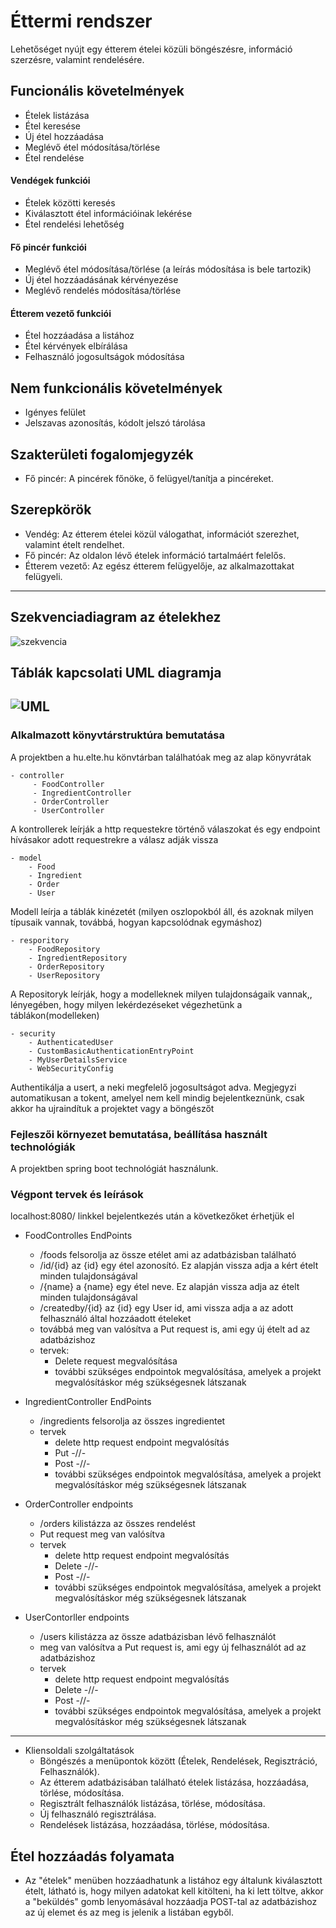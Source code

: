 # Éttermi rendszer
Lehetőséget nyújt egy étterem ételei közüli böngészésre, információ szerzésre, valamint rendelésére.

## Funcionális követelmények
- Ételek listázása
- Étel keresése
- Új étel hozzáadása
- Meglévő étel módosítása/törlése
- Étel rendelése

#### Vendégek funkciói
- Ételek közötti keresés
- Kiválasztott étel információinak lekérése
- Étel rendelési lehetőség

#### Fő pincér funkciói
- Meglévő étel módosítása/törlése (a leírás módosítása is bele tartozik)
- Új étel hozzáadásának kérvényezése
- Meglévő rendelés módosítása/törlése

#### Étterem vezető funkciói
- Étel hozzáadása a listához
- Étel kérvények elbírálása
- Felhasználó jogosultságok módosítása

## Nem funkcionális követelmények
- Igényes felület
- Jelszavas azonosítás, kódolt jelszó tárolása

## Szakterületi fogalomjegyzék
- Fő pincér: A pincérek főnöke, ő felügyel/tanítja a pincéreket.

## Szerepkörök
- Vendég: Az étterem ételei közül válogathat, információt szerezhet, valamint ételt rendelhet.
- Fő pincér: Az oldalon lévő ételek információ tartalmáért felelős.
- Étterem vezető: Az egész étterem felügyelője, az alkalmazottakat felügyeli.
-----
## Szekvenciadiagram az ételekhez
![szekvencia](http://www.kepfeltoltes.eu/images/2019/11/07/687diagram.png)

## Táblák kapcsolati UML diagramja
![UML](http://www.kepfeltoltes.eu/images/2019/11/07/168uml.png)
 ------ 
 ### Alkalmazott könyvtárstruktúra bemutatása
 
A projektben a hu.elte.hu könvtárban találhatóak meg az alap könyvrátak

    - controller 
         - FoodController
         - IngredientController
         - OrderController
         - UserController
         
A kontrollerek leírják a http requestekre történő válaszokat és egy endpoint hívásakor adott requestrekre a válasz adják vissza
            
    - model
        - Food
        - Ingredient
        - Order
        - User
        
Modell leírja a táblák kinézetét (milyen oszlopokból áll, és azoknak milyen típusaik vannak, továbbá, hogyan kapcsolódnak egymáshoz)

    - resporitory
        - FoodRepository
        - IngredientRepository
        - OrderRepository
        - UserRepository
        
A Repositoryk leírják, hogy a modelleknek milyen tulajdonságaik vannak,, lényegében, hogy milyen lekérdezéseket végezhetünk a táblákon(modelleken)

    - security
        - AuthenticatedUser
        - CustomBasicAuthenticationEntryPoint
        - MyUserDetailsService
        - WebSecurityConfig
Authentikálja a usert, a neki megfelelő jogosultságot adva. Megjegyzi automatikusan a tokent, amelyel nem kell mindig bejelentkeznünk, csak akkor ha ujraindítuk a projektet vagy a böngészőt
### Fejleszői környezet bemutatása, beállítása használt technológiák
A projektben spring boot technológiát használunk.
### Végpont tervek és leírások
localhost:8080/ linkkel bejelentkezés után a következőket érhetjük el

- FoodControlles EndPoints

    - /foods felsorolja az össze etélet ami az adatbázisban található
    - /id/{id} az {id} egy étel azonosító. Ez alapján vissza adja a kért ételt minden tulajdonságával
    - /{name} a {name} egy étel neve. Ez alapján vissza adja az ételt minden tulajdonságával
    - /createdby/{id} az {id} egy User id, ami vissza adja a az adott felhasználó által hozzáadott ételeket
    - továbbá meg van valósítva a Put request is, ami egy új ételt ad az adatbázishoz
    - tervek: 
        - Delete request megvalósítása
        - további szükséges endpointok megvalósítása, amelyek a projekt megvalósításkor még szükségesnek látszanak
        
- IngredientController EndPoints
    
    - /ingredients felsorolja az összes ingredientet
    - tervek
        - delete http request endpoint megvalósítás
        - Put -//-
        - Post -//-
        - további szükséges endpointok megvalósítása, amelyek a projekt megvalósításkor még szükségesnek látszanak
- OrderController endpoints
    - /orders kilistázza az összes rendelést
    - Put request meg van valósítva
    - tervek
       - delete http request endpoint megvalósítás
       - Delete -//-
       - Post -//-
       - további szükséges endpointok megvalósítása, amelyek a projekt megvalósításkor még szükségesnek látszanak  
- UserContorller endpoints
    - /users kilistázza az össze adatbázisban lévő felhasználót
    -  meg van valósítva a Put request is, ami egy új felhasználót ad az adatbázishoz
    - tervek
        - delete http request endpoint megvalósítás
        - Delete -//-
        - Post -//-
        - további szükséges endpointok megvalósítása, amelyek a projekt megvalósításkor még szükségesnek látszanak  
------
- Kliensoldali szolgáltatások
     - Böngészés a menüpontok között (Ételek, Rendelések, Regisztráció, Felhasználók).
     - Az étterem adatbázisában található ételek listázása, hozzáadása, törlése, módosítása.
     - Regisztrált felhasználók listázása, törlése, módosítása.
     - Új felhasználó regisztrálása.
     - Rendelések listázása, hozzáadása, törlése, módosítása.

## Étel hozzáadás folyamata
 - Az "ételek" menüben hozzáadhatunk a listához egy általunk kiválasztott ételt, látható is, hogy milyen adatokat kell kitölteni, ha ki lett töltve, akkor a "beküldés" gomb lenyomásával hozzáadja POST-tal az adatbázishoz az új elemet és az meg is jelenik a listában egyből.
